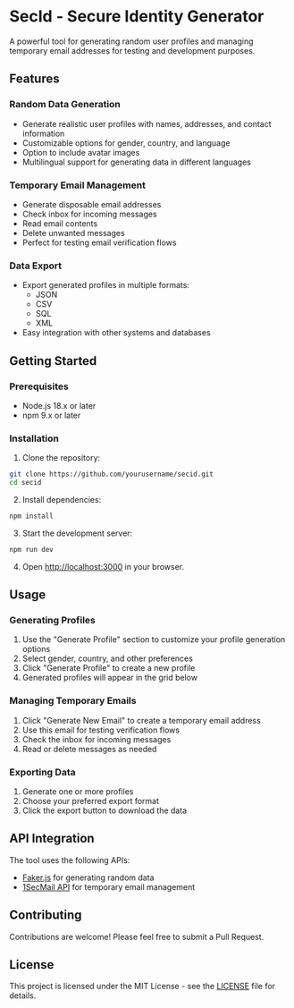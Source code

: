 # SecId - Secure Identity Generator

A powerful tool for generating random user profiles and managing temporary email addresses for testing and development purposes.

## Features

### Random Data Generation
- Generate realistic user profiles with names, addresses, and contact information
- Customizable options for gender, country, and language
- Option to include avatar images
- Multilingual support for generating data in different languages

### Temporary Email Management
- Generate disposable email addresses
- Check inbox for incoming messages
- Read email contents
- Delete unwanted messages
- Perfect for testing email verification flows

### Data Export
- Export generated profiles in multiple formats:
  - JSON
  - CSV
  - SQL
  - XML
- Easy integration with other systems and databases

## Getting Started

### Prerequisites
- Node.js 18.x or later
- npm 9.x or later

### Installation

1. Clone the repository:
```bash
git clone https://github.com/yourusername/secid.git
cd secid
```

2. Install dependencies:
```bash
npm install
```

3. Start the development server:
```bash
npm run dev
```

4. Open [http://localhost:3000](http://localhost:3000) in your browser.

## Usage

### Generating Profiles
1. Use the "Generate Profile" section to customize your profile generation options
2. Select gender, country, and other preferences
3. Click "Generate Profile" to create a new profile
4. Generated profiles will appear in the grid below

### Managing Temporary Emails
1. Click "Generate New Email" to create a temporary email address
2. Use this email for testing verification flows
3. Check the inbox for incoming messages
4. Read or delete messages as needed

### Exporting Data
1. Generate one or more profiles
2. Choose your preferred export format
3. Click the export button to download the data

## API Integration

The tool uses the following APIs:
- [Faker.js](https://fakerjs.dev/) for generating random data
- [1SecMail API](https://www.1secmail.com/api/v1/) for temporary email management

## Contributing

Contributions are welcome! Please feel free to submit a Pull Request.

## License

This project is licensed under the MIT License - see the [LICENSE](LICENSE) file for details.
